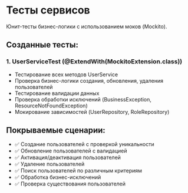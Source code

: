 # Тесты сервисов

Юнит-тесты бизнес-логики с использованием моков (Mockito).

## Созданные тесты:

### 1. UserServiceTest (@ExtendWith(MockitoExtension.class))
- Тестирование всех методов UserService
- Проверка бизнес-логики создания, обновления, удаления пользователей
- Тестирование валидации данных
- Проверка обработки исключений (BusinessException, ResourceNotFoundException)
- Мокирование зависимостей (UserRepository, RoleRepository)

## Покрываемые сценарии:
- ✅ Создание пользователей с проверкой уникальности
- ✅ Обновление пользователей с валидацией
- ✅ Активация/деактивация пользователей
- ✅ Удаление пользователей
- ✅ Поиск пользователей по различным критериям
- ✅ Обработка бизнес-исключений
- ✅ Проверка существования пользователей
